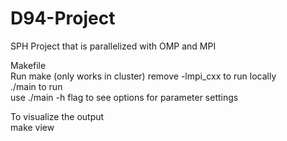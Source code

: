 # D94-Project
SPH Project that is parallelized with OMP and MPI


Makefile\
Run make (only works in cluster) remove -lmpi_cxx to run locally\
./main to run \
use ./main -h flag to see options for parameter settings

To visualize the output\
make view
